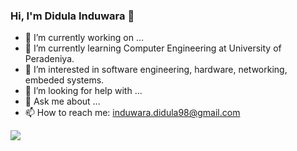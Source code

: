 ### Hi, I'm Didula Induwara 👋


- 🔭 I’m currently working on ...
- 🌱 I’m currently learning Computer Engineering at University of Peradeniya.
- 👀 I’m interested in software engineering, hardware, networking, embeded systems.
- 🤔 I’m looking for help with ...
- 💬 Ask me about ...
- 📫 How to reach me: induwara.didula98@gmail.com


<img src="https://github-readme-stats.vercel.app/api?username=iampawan&&show_icons=true&title_color=ffffff&icon_color=bb2acf&text_color=daf7dc&bg_color=151515"/>
